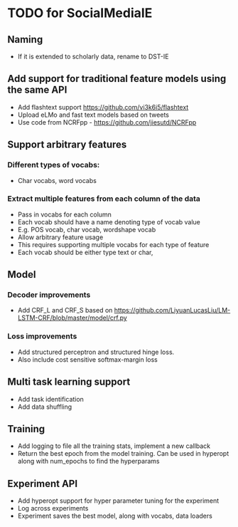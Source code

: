 # TODO for SocialMediaIE

## Naming
  * If it is extended to scholarly data, rename to DST-IE
  
## Add support for traditional feature models using the same API
 * Add flashtext support https://github.com/vi3k6i5/flashtext
 * Upload eLMo and fast text models based on tweets
 * Use code from NCRFpp - https://github.com/jiesutd/NCRFpp
 

## Support arbitrary features

### Different types of vocabs:
  * Char vocabs, word vocabs

### Extract multiple features from each column of the data
  * Pass in vocabs for each column
  * Each vocab should have a name denoting type of vocab value
  * E.g. POS vocab, char vocab, wordshape vocab
  * Allow arbitrary feature usage
  * This requires supporting multiple vocabs for each type of feature
  * Each vocab should be either type text or char, 

## Model

### Decoder improvements
  * Add CRF_L and CRF_S based on https://github.com/LiyuanLucasLiu/LM-LSTM-CRF/blob/master/model/crf.py

### Loss improvements
  * Add structured perceptron and structured hinge loss. 
  * Also include cost sensitive softmax-margin loss

## Multi task learning support
  * Add task identification
  * Add data shuffling

## Training
  * Add logging to file all the training stats, implement a new callback
  * Return the best epoch from the model training. Can be used in hyperopt along with num_epochs to find the hyperparams

## Experiment API
  * Add hyperopt support for hyper parameter tuning for the experiment
  * Log across experiments
  * Experiment saves the best model, along with vocabs, data loaders

